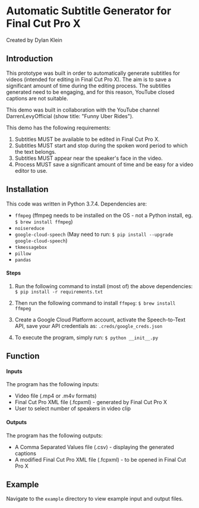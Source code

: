 # Automatic Subtitle Generator for Final Cut Pro X
Created by Dylan Klein

## Introduction
This prototype was built in order to automatically generate subtitles for videos (intended for editing in Final Cut Pro X). The aim is to save a significant amount of time during the editing process. The subtitles generated need to be engaging, and for this reason, YouTube closed captions are not suitable.

This demo was built in collaboration with the YouTube channel DarrenLevyOfficial (show title: "Funny Uber Rides").

This demo has the following requirements:
1. Subtitles MUST be available to be edited in Final Cut Pro X.
2. Subtitles MUST start and stop during the spoken word period to which the text belongs.
3. Subtitles MUST appear near the speaker's face in the video.
4. Process MUST save a significant amount of time and be easy for a video editor to use.

## Installation
This code was written in Python 3.7.4. Dependencies are:
* `ffmpeg` (ffmpeg needs to be installed on the OS - not a Python install, eg. `$ brew install ffmpeg`)
* `noisereduce`
* `google-cloud-speech` (May need to run: `$ pip install --upgrade google-cloud-speech`)
* `tkmessagebox`
* `pillow`
* `pandas`

#### Steps
1. Run the following command to install (most of) the above dependencies:
`$ pip install -r requirements.txt`

2. Then run the following command to install `ffmpeg`:
`$ brew install ffmpeg`

3. Create a Google Cloud Platform account, activate the Speech-to-Text API, save your API credentials as:
`.creds/google_creds.json`

4. To execute the program, simply run:
`$ python __init__.py`

## Function
#### Inputs
The program has the following inputs:
* Video file (.mp4 or .m4v formats)
* Final Cut Pro XML file (.fcpxml) - generated by Final Cut Pro X
* User to select number of speakers in video clip

#### Outputs
The program has the following outputs:
* A Comma Separated Values file (.csv) - displaying the generated captions
* A modified Final Cut Pro XML file (.fcpxml) - to be opened in Final Cut Pro X

## Example
Navigate to the `example` directory to view example input and output files.
